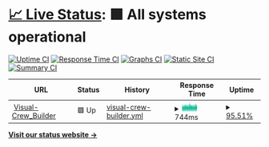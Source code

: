 # [📈 Live Status](https://demo.upptime.js.org): <!--live status--> **🟩 All systems operational**

[![Uptime CI](https://github.com/Ckal/uptime/Ckal/uptime/workflows/Uptime%20CI/badge.svg)](https://github.com/Ckal/uptime/Ckal/uptime/actions?query=workflow%3A%22Uptime+CI%22)
[![Response Time CI](https://github.com/Ckal/uptime/Ckal/uptime/workflows/Response%20Time%20CI/badge.svg)](https://github.com/Ckal/uptime/Ckal/uptime/actions?query=workflow%3A%22Response+Time+CI%22)
[![Graphs CI](https://github.com/Ckal/uptime/Ckal/uptime/workflows/Graphs%20CI/badge.svg)](https://github.com/Ckal/uptime/Ckal/uptime/actions?query=workflow%3A%22Graphs+CI%22)
[![Static Site CI](https://github.com/Ckal/uptime/Ckal/uptime/workflows/Static%20Site%20CI/badge.svg)](https://github.com/Ckal/uptime/Ckal/uptime/actions?query=workflow%3A%22Static+Site+CI%22)
[![Summary CI](https://github.com/Ckal/uptime/Ckal/uptime/workflows/Summary%20CI/badge.svg)](https://github.com/Ckal/uptime/Ckal/uptime/actions?query=workflow%3A%22Summary+CI%22)

<!--start: status pages-->
<!-- This summary is generated by Upptime (https://github.com/upptime/upptime) -->
<!-- Do not edit this manually, your changes will be overwritten -->
<!-- prettier-ignore -->
| URL | Status | History | Response Time | Uptime |
| --- | ------ | ------- | ------------- | ------ |
| <img alt="" src="https://icons.duckduckgo.com/ip3/visual-crew-builder.ai.ico" height="13"> [Visual-Crew_Builder](https://visual-crew-builder.ai) | 🟩 Up | [visual-crew-builder.yml](https://github.com/Ckal/Uptime/commits/HEAD/history/visual-crew-builder.yml) | <details><summary><img alt="Response time graph" src="./graphs/visual-crew-builder/response-time-week.png" height="20"> 744ms</summary><br><a href="https://Ckal.github.io/Uptime/history/visual-crew-builder"><img alt="Response time 744" src="https://img.shields.io/endpoint?url=https%3A%2F%2Fraw.githubusercontent.com%2FCkal%2FUptime%2FHEAD%2Fapi%2Fvisual-crew-builder%2Fresponse-time.json"></a><br><a href="https://Ckal.github.io/Uptime/history/visual-crew-builder"><img alt="24-hour response time 802" src="https://img.shields.io/endpoint?url=https%3A%2F%2Fraw.githubusercontent.com%2FCkal%2FUptime%2FHEAD%2Fapi%2Fvisual-crew-builder%2Fresponse-time-day.json"></a><br><a href="https://Ckal.github.io/Uptime/history/visual-crew-builder"><img alt="7-day response time 744" src="https://img.shields.io/endpoint?url=https%3A%2F%2Fraw.githubusercontent.com%2FCkal%2FUptime%2FHEAD%2Fapi%2Fvisual-crew-builder%2Fresponse-time-week.json"></a><br><a href="https://Ckal.github.io/Uptime/history/visual-crew-builder"><img alt="30-day response time 731" src="https://img.shields.io/endpoint?url=https%3A%2F%2Fraw.githubusercontent.com%2FCkal%2FUptime%2FHEAD%2Fapi%2Fvisual-crew-builder%2Fresponse-time-month.json"></a><br><a href="https://Ckal.github.io/Uptime/history/visual-crew-builder"><img alt="1-year response time 754" src="https://img.shields.io/endpoint?url=https%3A%2F%2Fraw.githubusercontent.com%2FCkal%2FUptime%2FHEAD%2Fapi%2Fvisual-crew-builder%2Fresponse-time-year.json"></a></details> | <details><summary><a href="https://Ckal.github.io/Uptime/history/visual-crew-builder">95.51%</a></summary><a href="https://Ckal.github.io/Uptime/history/visual-crew-builder"><img alt="All-time uptime 99.47%" src="https://img.shields.io/endpoint?url=https%3A%2F%2Fraw.githubusercontent.com%2FCkal%2FUptime%2FHEAD%2Fapi%2Fvisual-crew-builder%2Fuptime.json"></a><br><a href="https://Ckal.github.io/Uptime/history/visual-crew-builder"><img alt="24-hour uptime 87.83%" src="https://img.shields.io/endpoint?url=https%3A%2F%2Fraw.githubusercontent.com%2FCkal%2FUptime%2FHEAD%2Fapi%2Fvisual-crew-builder%2Fuptime-day.json"></a><br><a href="https://Ckal.github.io/Uptime/history/visual-crew-builder"><img alt="7-day uptime 95.51%" src="https://img.shields.io/endpoint?url=https%3A%2F%2Fraw.githubusercontent.com%2FCkal%2FUptime%2FHEAD%2Fapi%2Fvisual-crew-builder%2Fuptime-week.json"></a><br><a href="https://Ckal.github.io/Uptime/history/visual-crew-builder"><img alt="30-day uptime 96.75%" src="https://img.shields.io/endpoint?url=https%3A%2F%2Fraw.githubusercontent.com%2FCkal%2FUptime%2FHEAD%2Fapi%2Fvisual-crew-builder%2Fuptime-month.json"></a><br><a href="https://Ckal.github.io/Uptime/history/visual-crew-builder"><img alt="1-year uptime 99.36%" src="https://img.shields.io/endpoint?url=https%3A%2F%2Fraw.githubusercontent.com%2FCkal%2FUptime%2FHEAD%2Fapi%2Fvisual-crew-builder%2Fuptime-year.json"></a></details>

<!--end: status pages-->

[**Visit our status website →**](https://demo.upptime.js.org)
